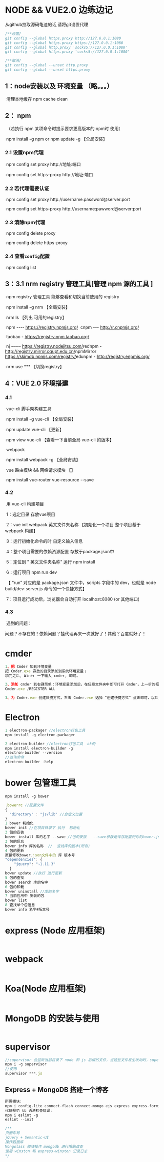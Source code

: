 # NODE && VUE2.0 边练边记

从github拉取源码龟速的话,请将git设置代理

```JavaScript
/**设置/
git config --global https.proxy http://127.0.0.1:1080
git config --global https.proxy https://127.0.0.1:1080
git config --global http.proxy 'socks5://127.0.0.1:1080' 
git config --global https.proxy 'socks5://127.0.0.1:1080'

/**取消/
git config --global --unset http.proxy
git config --global --unset https.proxy
```



## 1：node安装以及 环境变量 （略。。。）

​	   清理本地缓存 npm cache clean 

## 2： npm 

​	（若执行 npm 某项命令时提示要求更高版本的 npm时 使用）

​	   npm install -g npm     or     npm update -g  【全局安装】 

### 	2.1 设置npm代理 

​		npm config set proxy http://地址:端口

​		npm config set https-proxy http://地址:端口

### 	2.2 若代理需要认证

​		npm config set proxy http://username:password@server:port

​		npm config set https-proxy http://username:pawword@server:port

### 	2.3 清除npm代理

​		npm config delete proxy

​		npm config delete https-proxy

### 	2.4 查看`config`配置

​		npm config list

## 3：3.1   nrm          registry 管理工具[管理 npm 源的工具 ] 

​	npm registry 管理工具 能够查看和切换当前使用的 registry

​	npm install -g nrm  【全局安装】

​	 nrm ls 【列出 可用的registry】

​		npm ---- https://registry.npmjs.org/
​		cnpm --- http://r.cnpmjs.org/

​		taobao - https://registry.npm.taobao.org/

​		nj ----- https://registry.nodejitsu.com/
​		rednpm - http://registry.mirror.cqupt.edu.cn/
​		npmMirror  https://skimdb.npmjs.com/registry/
​		edunpm - http://registry.enpmjs.org/

​	nrm use *** 【切换registry】

## 4：VUE 2.0  环境搭建

### 	4.1

​		vue-cli 脚手架构建工具

​			npm install -g vue-cli  【全局安装】

​			npm update vue-cli   【更新】

​			npm view vue-cli   【查看一下当前全局 vue-cli 的版本】

​		webpack

​			npm install webpack -g 【全局安装】

​		vue 路由模块 && 网络请求模块 【】

​			npm install vue-router vue-resource --save

### 	4.2

​		用 vue-cli 构建项目

​			1：选定目录 存放vue项目

​			2：vue init webpack 英文文件夹名称      【初始化一个项目  整个项目基于webpack 构建】

​			3：运行初始化命令的时  自定义输入信息

​			4：整个项目需要的依赖资源配置 存放于package.json中

​			5：定位到  " 英文文件夹名称"  运行 npm install

​			6：运行项目 npm run dev   

​				【 “run” 对应的是 package.json 文件中，scripts 字段中的 dev，也就是 node build/dev-server.js 	命令的一个快捷方式】

​			7：项目运行成功后，浏览器会自动打开 localhost:8080 (or 其他端口)

### 	4.3

​		遇到的问题：

​			问题？不存在的！依赖问题？挂代理再来一次就好了！其他？百度就好了！

# cmder 

```javascript
1、把 Cmder 加到环境变量 
把 Cmder.exe 存放的目录添加到系统环境变量； 
加完之后, Win+r 一下输入 cmder, 即可。

2、添加 cmder 到右键菜单：环境变量添加后，在任意文件夹中即可打开 Cmder，上一步的把 Cmder 加到环境变量就是为此服务的, 在管理员权限的终端输入以下语句即可: 
Cmder.exe /REGISTER ALL

3、为 Cmder.exe 创建快捷方式，右击 Cmder.exe 选择 “创建快捷方式” 点击即可，以后打开 Cmder.exe 只要点击桌面对应的快捷方式即可
```



# Electron

```javascript
1 electron-packager //electron打包工具
npm install -g electron-packager  

2 electron-builder //electron打包工具  ok的
npm install electron-builder -g
electron-builder --version
//查询命令
electron-builder -help
```

# bower  包管理工具

```javascript
npm install -g bower

.bowerrc //配置文件
{
  "directory" : "js/lib" //自定义位置
}
1 bower 初始化
bower init //在项目目录下 执行  初始化
2 包的安装
bower install 库的名字 --save //包的安装   --save参数是保存配置到你的bower.json
3 包的信息
bower info 库的名称  //  查找库的版本(所有) 
4 包的更新
直接修改bower.json文件中的 库 版本号
"dependencies": {
    "jquery": "~1.11.3"
  }
bower update //执行 进行更新
5 包的查找
bower search 库的名字 
6 包的卸载
bower uninstall //库的名字
7 当前应用中 安装的包
bower list
8 查找单个包信息
bower info 名字#版本号
```

# express  (Node 应用框架)

```JavaScript

```

# webpack

```javascript

```

# Koa(Node 应用框架)

```javascript

```

# MongoDB 的安装与使用

```javascript

```

# supervisor

```javascript
//supervisor 会监听当前目录下 node 和 js 后缀的文件，当这些文件发生改动时，supervisor 会自动重启程序
npm i -g supervisor
//使用
supervisor ***.js
```
## Express + MongoDB 搭建一个博客 

```JavaScript
所需模块:
npm i config-lite connect-flash connect-mongo ejs express express-formidable express-session marked moment mongolass objectid-to-timestamp sha1 winston express-winston --save
代码规范 && 语法检查错误:
npm i eslint -g
eslint --init

/**
页面布局
jQuery + Semantic-UI
操作数据库
Mongolass 模块操作 mongodb 进行增删改查
使用 winston 和 express-winston 记录日志
*/
```

